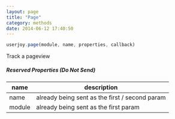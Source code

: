 ```yaml
---
layout: page
title: "Page"
category: methods
date: 2014-06-12 17:40:50
---
```



~~~js
userjoy.page(module, name, properties, callback)
~~~

Track a pageview

##### Reserved Properties (Do Not Send)

name       | description
-----      | ------
name       | already being sent as the first / second param
module     | already being sent as the first param


